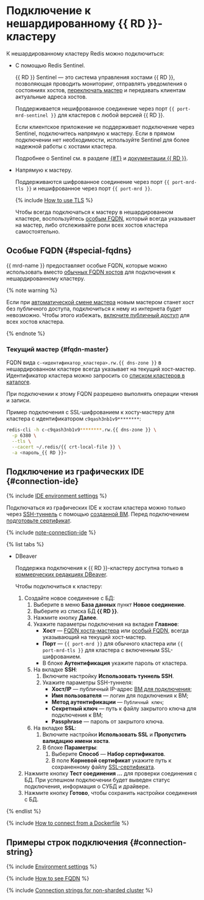 # Подключение к нешардированному {{ RD }}-кластеру

К нешардированному кластеру Redis можно подключиться:

* С помощью Redis Sentinel.

    {{ RD }} Sentinel — это система управления хостами {{ RD }}, позволяющая проводить мониторинг, отправлять уведомления о состояниях хостов, [переключать мастер](../failover.md) и передавать клиентам актуальные адреса хостов.

    Поддерживается нешифрованное соединение через порт `{{ port-mrd-sentinel }}` для кластеров с любой версией {{ RD }}.

    Если клиентское приложение не поддерживает подключение через Sentinel, подключитесь напрямую к мастеру. Если в прямом подключении нет необходимости, используйте Sentinel для более надежной работы с хостами кластера.

    Подробнее о Sentinel см. в разделе [{#T}](../../concepts/replication.md) и [документации {{ RD }}](https://redis.io/topics/sentinel).

* Напрямую к мастеру.

    Поддерживаются шифрованное соединение через порт `{{ port-mrd-tls }}` и нешифрованное через порт `{{ port-mrd }}`.

    {% include [How to use TLS](../../../_includes/mdb/mrd/connect/how-to-use-tls.md) %}

    Чтобы всегда подключаться к мастеру в нешардированном кластере, воспользуйтесь [особым FQDN](#special-fqdns), который всегда указывает на мастер, либо отслеживайте роли всех хостов кластера самостоятельно.

## Особые FQDN {#special-fqdns}

{{ mrd-name }} предоставляет особые FQDN, которые можно использовать вместо [обычных FQDN хостов](index.md#fqdn) для подключения к нешардированному кластеру.

{% note warning %}

Если при [автоматической смене мастера](../../concepts/replication.md#master-failover) новым мастером станет хост без публичного доступа, подключиться к нему из интернета будет невозможно. Чтобы этого избежать, [включите публичный доступ](../hosts.md#update) для всех хостов кластера.

{% endnote %}

### Текущий мастер {#fqdn-master}

FQDN вида `c-<идентификатор_кластера>.rw.{{ dns-zone }}` в нешардированном кластере всегда указывает на текущий хост-мастер. Идентификатор кластера можно запросить со [списком кластеров в каталоге](../cluster-list.md#list-clusters).

При подключении к этому FQDN разрешено выполнять операции чтения и записи.

Пример подключения с SSL-шифрованием к хосту-мастеру для кластера с идентификатором `c9qash3nb1v9********`:

```bash
redis-cli -h c-c9qash3nb1v9********.rw.{{ dns-zone }} \
  -p 6380 \
  --tls \
  --cacert ~/.redis/{{ crt-local-file }} \
  -a <пароль_{{ RD }}>
```

## Подключение из графических IDE {#connection-ide}

{% include [IDE environment settings](../../../_includes/mdb/mrd/ide-envs.md) %}

Подключаться из графических IDE к хостам кластера можно только через [SSH-туннель](../../../glossary/ssh-keygen.md) с помощью [созданной ВМ](./index.md#connect). Перед подключением [подготовьте сертификат](./index.md#get-ssl-cert).

{% include [note-connection-ide](../../../_includes/mdb/note-connection-ide.md) %}

{% list tabs %}

* DBeaver

    Поддержка подключения к {{ RD }}-кластеру доступна только в [коммерческих редакциях DBeaver](https://dbeaver.com/buy/).

    Чтобы подключиться к кластеру:

    1. Создайте новое соединение с БД:
        1. Выберите в меню **База данных** пункт **Новое соединение**.
        1. Выберите из списка БД **{{ RD }}**.
        1. Нажмите кнопку **Далее**.
        1. Укажите параметры подключения на вкладке **Главное**:
            * **Хост** — [FQDN хоста-мастера](./index.md#fqdn) или [особый FQDN](./non-sharded.md#special-fqdns), всегда указывающий на текущий хост-мастер.
            * **Порт** — `{{ port-mrd }}` для обычного кластера или `{{ port-mrd-tls }}` для кластера с включенным SSL-шифрованием.
            * В блоке **Аутентификация** укажите пароль от кластера.
        1. На вкладке **SSH**:
            1. Включите настройку **Использовать туннель SSH**.
            1. Укажите параметры SSH-туннеля:
                * **Хост/IP** — публичный IP-адрес [ВМ для подключения](./index.md#connect);
                * **Имя пользователя** — логин для подключения к ВМ;
                * **Метод аутентификации** — `Публичный ключ`;
                * **Секретный ключ** — путь к файлу закрытого ключа для подключения к ВМ;
                * **Passphrase** — пароль от закрытого ключа.
        1. На вкладке **SSL**:
            1. Включите настройки **Использовать SSL** и **Пропустить валидацию имени хоста**.
            1. В блоке **Параметры**:
                1. Выберите **Способ** — **Набор сертификатов**.
                1. В поле **Корневой сертификат** укажите путь к сохраненному файлу [SSL-сертификата](./index.md#get-ssl-cert).
    1. Нажмите кнопку **Тест соединения ...** для проверки соединения с БД. При успешном подключении будет выведен статус подключения, информация о СУБД и драйвере.
    1. Нажмите кнопку **Готово**, чтобы сохранить настройки соединения с БД.

{% endlist %}

{% include [How to connect from a Dockerfile](../../../_includes/mdb/mrd/connect/docker-and-redis.md) %}

## Примеры строк подключения {#connection-string}

{% include [Environment settings](../../../_includes/mdb/mdb-conn-strings-env.md) %}

{% include [How to see FQDN](../../../_includes/mdb/see-fqdn-in-console.md) %}

{% include [Connection strings for non-sharded cluster](../../../_includes/mdb/mrd/conn-strings-non-sharded.md) %}
